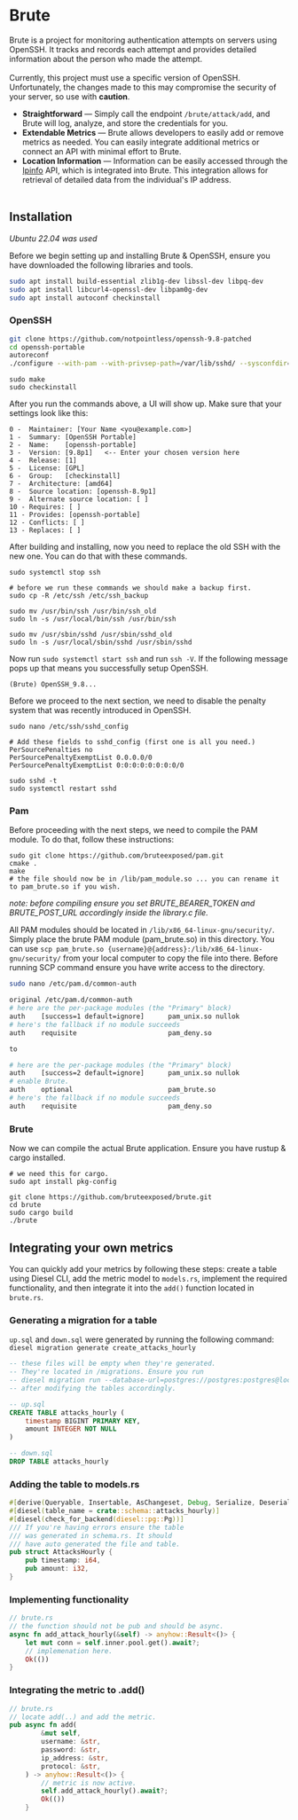 # Brute
Brute is a project for monitoring authentication attempts on servers using OpenSSH. It tracks and records each attempt and provides detailed information about the person who made the attempt.
<br><br>
Currently, this project must use a specific version of OpenSSH. Unfortunately, the changes made to this may compromise the security of your server, so use with <b>caution</b>.

* <b>Straightforward</b> — Simply call the endpoint ```/brute/attack/add```, and Brute will log, analyze, and store the credentials for you.
* <b>Extendable Metrics</b> — Brute allows developers to easily add or remove metrics as needed. You can easily integrate additional metrics or connect an API with minimal effort to Brute.
* <b>Location Information</b> — Information can be easily accessed through the [Ipinfo](https://ipinfo.io//) API, which is integrated into Brute. This integration allows for retrieval of detailed data from the individual's IP address.
<br><br>
## Installation
*Ubuntu 22.04 was used*

Before we begin setting up and installing Brute & OpenSSH, ensure you have downloaded the following libraries and tools.
```bash
sudo apt install build-essential zlib1g-dev libssl-dev libpq-dev 
sudo apt install libcurl4-openssl-dev libpam0g-dev
sudo apt install autoconf checkinstall
```
### OpenSSH
```bash
git clone https://github.com/notpointless/openssh-9.8-patched
cd openssh-portable
autoreconf
./configure --with-pam --with-privsep-path=/var/lib/sshd/ --sysconfdir=/etc/ssh
```
```
sudo make
sudo checkinstall
```
After you run the commands above, a UI will show up. Make sure that your settings look like this:
```
0 -  Maintainer: [Your Name <you@example.com>]
1 -  Summary: [OpenSSH Portable]
2 -  Name:    [openssh-portable]
3 -  Version: [9.8p1]   <-- Enter your chosen version here
4 -  Release: [1]
5 -  License: [GPL]
6 -  Group:   [checkinstall]
7 -  Architecture: [amd64]
8 -  Source location: [openssh-8.9p1]
9 -  Alternate source location: [ ]
10 - Requires: [ ]
11 - Provides: [openssh-portable]
12 - Conflicts: [ ]
13 - Replaces: [ ]
```
After building and installing, now you need to replace the old SSH with the new one. You can do that with these commands.
```
sudo systemctl stop ssh

# before we run these commands we should make a backup first.
sudo cp -R /etc/ssh /etc/ssh_backup

sudo mv /usr/bin/ssh /usr/bin/ssh_old
sudo ln -s /usr/local/bin/ssh /usr/bin/ssh

sudo mv /usr/sbin/sshd /usr/sbin/sshd_old
sudo ln -s /usr/local/sbin/sshd /usr/sbin/sshd
```
Now run ```sudo systemctl start ssh``` and run ```ssh -V```. If the following message pops up that means you successfully setup OpenSSH.
```
(Brute) OpenSSH_9.8...
```
Before we proceed to the next section, we need to disable the penalty system that was recently introduced in OpenSSH.
```
sudo nano /etc/ssh/sshd_config

# Add these fields to sshd_config (first one is all you need.)
PerSourcePenalties no
PerSourcePenaltyExemptList 0.0.0.0/0
PerSourcePenaltyExemptList 0:0:0:0:0:0:0:0/0

sudo sshd -t
sudo systemctl restart sshd
```

### Pam
Before proceeding with the next steps, we need to compile the PAM module. To do that, follow these instructions:
```
sudo git clone https://github.com/bruteexposed/pam.git
cmake .
make
# the file should now be in /lib/pam_module.so ... you can rename it to pam_brute.so if you wish.
```
*note: before compiling ensure you set BRUTE_BEARER_TOKEN and BRUTE_POST_URL accordingly inside the library.c file.*

All PAM modules should be located in ```/lib/x86_64-linux-gnu/security/```. Simply place the brute PAM module (pam_brute.so) in this directory.
You can use ```scp pam_brute.so {username}@{address}:/lib/x86_64-linux-gnu/security/``` from your local computer to copy the file into there. Before running SCP command ensure you have write access to the directory.
```bash
sudo nano /etc/pam.d/common-auth

original /etc/pam.d/common-auth
# here are the per-package modules (the "Primary" block)
auth    [success=1 default=ignore]      pam_unix.so nullok
# here's the fallback if no module succeeds
auth    requisite                       pam_deny.so

to

# here are the per-package modules (the "Primary" block)
auth    [success=2 default=ignore]      pam_unix.so nullok
# enable Brute.
auth    optional                        pam_brute.so
# here's the fallback if no module succeeds
auth    requisite                       pam_deny.so
```
### Brute
Now we can compile the actual Brute application. Ensure you have rustup & cargo installed.
```
# we need this for cargo.
sudo apt install pkg-config

git clone https://github.com/bruteexposed/brute.git
cd brute
sudo cargo build
./brute
```

## Integrating your own metrics
You can quickly add your metrics by following these steps: create a table using Diesel CLI, add the metric model to ```models.rs```, implement the required functionality, and then integrate it into the ```add()``` function located in ```brute.rs```.

### Generating a migration for a table
```up.sql``` and ```down.sql``` were generated by running the following command: ```diesel migration generate create_attacks_hourly```
```sql
-- these files will be empty when they're generated.
-- They're located in /migrations. Ensure you run 
-- diesel migration run --database-url=postgres://postgres:postgres@localhost/brute
-- after modifying the tables accordingly.
```
```sql
-- up.sql
CREATE TABLE attacks_hourly (
    timestamp BIGINT PRIMARY KEY,
    amount INTEGER NOT NULL
)
```
```sql
-- down.sql
DROP TABLE attacks_hourly
```
### Adding the table to models.rs
```rust
#[derive(Queryable, Insertable, AsChangeset, Debug, Serialize, Deserialize)]
#[diesel(table_name = crate::schema::attacks_hourly)]
#[diesel(check_for_backend(diesel::pg::Pg))]
/// If you're having errors ensure the table
/// was generated in schema.rs. It should
/// have auto generated the file and table.
pub struct AttacksHourly {
    pub timestamp: i64,
    pub amount: i32,
}
```
### Implementing functionality
```rust
// brute.rs
// the function should not be pub and should be async.
async fn add_attack_hourly(&self) -> anyhow::Result<()> {
    let mut conn = self.inner.pool.get().await?;
    // implemenation here.
    Ok(())
}
```
### Integrating the metric to .add()
```rust
// brute.rs
// locate add(..) and add the metric.
pub async fn add(
        &mut self,
        username: &str,
        password: &str,
        ip_address: &str,
        protocol: &str,
    ) -> anyhow::Result<()> {
        // metric is now active.
        self.add_attack_hourly().await?;
        Ok(())
    }
```
